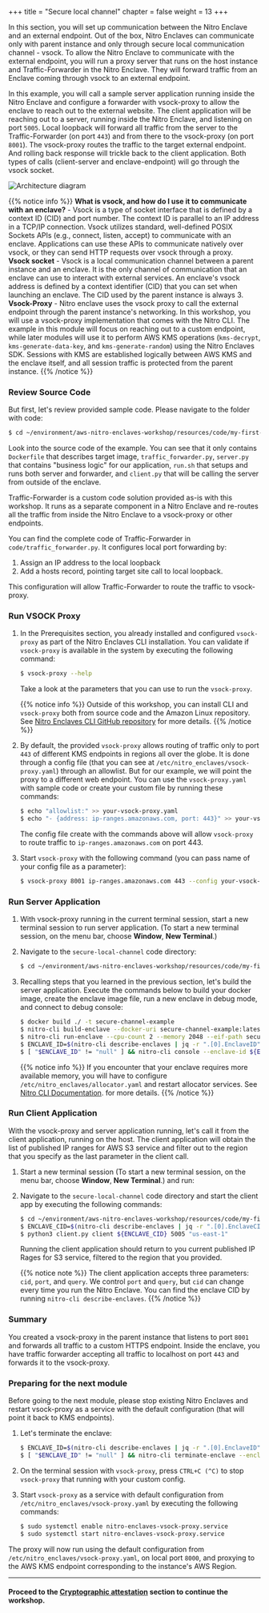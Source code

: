 +++
title = "Secure local channel"
chapter = false
weight = 13
+++

In this section, you will set up communication between the Nitro Enclave and an external endpoint. Out of the box, Nitro Enclaves can communicate only with parent instance and only through secure local communication channel - vsock. To allow the Nitro Enclave to communicate with the external endpoint, you will run a proxy server that runs on the host instance and Traffic-Forwarder in the Nitro Enclave. They will forward traffic from an Enclave coming through vsock to an external endpoint.

In this example, you will call a sample server application running inside the Nitro Enclave and configure a forwarder with vsock-proxy to allow the enclave to reach out to the external website.
The client application will be reaching out to a server, running inside the Nitro Enclave, and listening on port `5005`. Local loopback will forward all traffic from the server to the Traffic-Forwarder (on port `443`) and from there to the vsock-proxy (on port `8001`). The vsock-proxy routes the traffic to the target external endpoint. And rolling back response will trickle back to the client application. Both types of calls (client-server and enclave-endpoint) will go through the vsock socket.

![Architecture diagram](/images/secure-local-channel-arch.png)


{{% notice info %}}
**What is vsock, and how do I use it to communicate with an enclave?** - Vsock is a type of socket interface that is defined by a context ID (CID) and port number. The context ID is parallel to an IP address in a TCP/IP connection. Vsock utilizes standard, well-defined POSIX Sockets APIs (e.g., connect, listen, accept) to communicate with an enclave. Applications can use these APIs to communicate natively over vsock, or they can send HTTP requests over vsock through a proxy.  
**Vsock socket** - Vsock is a local communication channel between a parent instance and an enclave. It is the only channel of communication that an enclave can use to interact with external services. An enclave's vsock address is defined by a context identifier (CID) that you can set when launching an enclave. The CID used by the parent instance is always 3.  
**Vsock-Proxy** - Nitro enclave uses the vsock proxy to call the external endpoint through the parent instance's networking. In this workshop, you will use a vsock-proxy implementation that comes with the Nitro CLI. The example in this module will focus on reaching out to a custom endpoint, while later modules will use it to perform AWS KMS operations (`kms-decrypt`, `kms-generate-data-key`, and `kms-generate-random`) using the Nitro Enclaves SDK. Sessions with KMS are established logically between AWS KMS and the enclave itself, and all session traffic is protected from the parent instance.
{{% /notice %}}


### Review Source Code

But first, let's review provided sample code. Please navigate to the folder with code:

```sh
$ cd ~/environment/aws-nitro-enclaves-workshop/resources/code/my-first-enclave/secure-local-channel/
```

Look into the source code of the example. You can see that it only contains `Dockerfile` that describes target image, `traffic_forwarder.py`, `server.py` that contains "business logic" for our application, `run.sh` that setups and runs both server and forwarder, and `client.py` that will be calling the server from outside of the enclave.
 
Traffic-Forwarder is a custom code solution provided as-is with this workshop. It runs as a separate component in a Nitro Enclave and re-routes all the traffic from inside the Nitro Enclave to a vsock-proxy or other endpoints. 

You can find the complete code of Traffic-Forwarder in `code/traffic_forwarder.py`. It configures local port forwarding by:
1. Assign an IP address to the local loopback 
1. Add a hosts record, pointing target site call to local loopback.

This configuration will allow Traffic-Forwarder to route the traffic to vsock-proxy.


### Run VSOCK Proxy
1. In the Prerequisites section, you already installed and configured `vsock-proxy` as part of the Nitro Enclaves CLI installation. You can validate if `vsock-proxy` is available in the system by executing the following command:
    ```sh
    $ vsock-proxy --help
    ```
    Take a look at the parameters that you can use to run the `vsock-proxy`.

    {{% notice info %}}
Outside of this workshop, you can install CLI and `vsock-proxy` both from source code and the Amazon Linux repository. See [Nitro Enclaves CLI GitHub repository](https://github.com/aws/aws-nitro-enclaves-cli) for more details.
    {{% /notice %}}

1. By default, the provided `vsock-proxy` allows routing of traffic only to port `443` of different KMS endpoints in regions all over the globe. It is done through a config file (that you can see at `/etc/nitro_enclaves/vsock-proxy.yaml`) through an allowlist. But for our example, we will point the proxy to a different web endpoint. You can use the `vsock-proxy.yaml` with sample code or create your custom file by running these commands:
    ```sh
    $ echo "allowlist:" >> your-vsock-proxy.yaml
    $ echo "- {address: ip-ranges.amazonaws.com, port: 443}" >> your-vsock-proxy.yaml
    ```
    The config file create with the commands above will allow `vsock-proxy` to route traffic to `ip-ranges.amazonaws.com` on port 443.

1. Start `vsock-proxy` with the following command (you can pass name of your config file as a parameter):
    ```sh
    $ vsock-proxy 8001 ip-ranges.amazonaws.com 443 --config your-vsock-proxy.yaml
    ```

### Run Server Application 
1. With vsock-proxy running in the current terminal session, start a new terminal session to run server application. (To start a new terminal session, on the menu bar, choose **Window**, **New Terminal**.)

1. Navigate to the `secure-local-channel` code directory:
    ```sh
    $ cd ~/environment/aws-nitro-enclaves-workshop/resources/code/my-first-enclave/secure-local-channel/
    ```

1. Recalling steps that you learned in the previous section, let's build the server application. Execute the commands below to build your docker image, create the enclave image file, run a new enclave in debug mode, and connect to debug console:
    ```sh
    $ docker build ./ -t secure-channel-example
    $ nitro-cli build-enclave --docker-uri secure-channel-example:latest --output-file secure-channel-example.eif
    $ nitro-cli run-enclave --cpu-count 2 --memory 2048 --eif-path secure-channel-example.eif --debug-mode
    $ ENCLAVE_ID=$(nitro-cli describe-enclaves | jq -r ".[0].EnclaveID")
    $ [ "$ENCLAVE_ID" != "null" ] && nitro-cli console --enclave-id ${ENCLAVE_ID}
    ```

    {{% notice info %}}
If you encounter that your enclave requires more available memory, you will have to configure `/etc/nitro_enclaves/allocator.yaml` and restart allocator services. See [Nitro CLI Documentation](https://github.com/aws/aws-nitro-enclaves-cli). for more details.
    {{% /notice %}}

### Run Client Application
With the vsock-proxy and server application running, let's call it from the client application, running on the host. The client application will obtain the list of published IP ranges for AWS S3 service and filter out to the region that you specify as the last parameter in the client call. 

1. Start a new terminal session (To start a new terminal session, on the menu bar, choose **Window**, **New Terminal**.) and run:

1. Navigate to the `secure-local-channel` code directory and start the client app by executing the following commands:
    ```sh
    $ cd ~/environment/aws-nitro-enclaves-workshop/resources/code/my-first-enclave/secure-local-channel/
    $ ENCLAVE_CID=$(nitro-cli describe-enclaves | jq -r ".[0].EnclaveCID")
    $ python3 client.py client ${ENCLAVE_CID} 5005 "us-east-1"
    ```

    Running the client application should return to you current published IP Rages for S3 service, filtered to the region that you provided.

    {{% notice note %}}
The client application accepts three parameters: `cid`, `port`, and `query`. We control `port` and `query`, but `cid` can change every time you run the Nitro Enclave. You can find the enclave CID by running `nitro-cli describe-enclaves`.
    {{% /notice %}}

### Summary
You created a vsock-proxy in the parent instance that listens to port `8001` and forwards all traffic to a custom HTTPS endpoint. Inside the enclave, you have traffic forwarder accepting all traffic to localhost on port `443` and forwards it to the vsock-proxy.

### Preparing for the next module
Before going to the next module, please stop existing Nitro Enclaves and restart vsock-proxy as a service with the default configuration (that will point it back to KMS endpoints).

1. Let's terminate the enclave:
    ```sh
    $ ENCLAVE_ID=$(nitro-cli describe-enclaves | jq -r ".[0].EnclaveID")
    $ [ "$ENCLAVE_ID" != "null" ] && nitro-cli terminate-enclave --enclave-id ${ENCLAVE_ID}
    ```

1. On the terminal session with `vsock-proxy`, press `CTRL+C (^C)` to stop `vsock-proxy` that running with your custom config.

1. Start `vsock-proxy` as a service with default configuration from `/etc/nitro_enclaves/vsock-proxy.yaml` by executing the following commands:
    ```sh
    $ sudo systemctl enable nitro-enclaves-vsock-proxy.service
    $ sudo systemctl start nitro-enclaves-vsock-proxy.service
    ```
The proxy will now run using the default configuration from `/etc/nitro_enclaves/vsock-proxy.yaml`, on local port `8000`, and proxying to the AWS KMS endpoint corresponding to the instance's AWS Region.

---
#### Proceed to the [Cryptographic attestation](cryptographic-attestation.html) section to continue the workshop.
